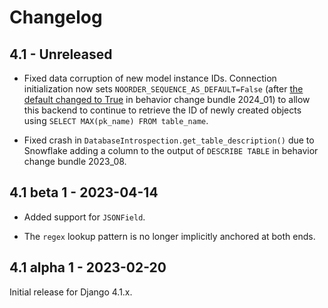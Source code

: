 # Changelog

## 4.1 - Unreleased

- Fixed data corruption of new model instance IDs. Connection initialization
  now sets `NOORDER_SEQUENCE_AS_DEFAULT=False` (after [the default
  changed to True](https://docs.snowflake.com/en/release-notes/bcr-bundles/2024_01/bcr-1483)
  in behavior change bundle 2024_01) to allow this backend to continue to
  retrieve the ID of newly created objects using
  `SELECT MAX(pk_name) FROM table_name`.

- Fixed crash in `DatabaseIntrospection.get_table_description()` due to
  Snowflake adding a column to the output of `DESCRIBE TABLE` in behavior
  change bundle 2023_08.

## 4.1 beta 1 - 2023-04-14

- Added support for `JSONField`.

- The `regex` lookup pattern is no longer implicitly anchored at both ends.

## 4.1 alpha 1 - 2023-02-20

Initial release for Django 4.1.x.
